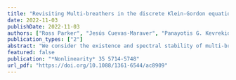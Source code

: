 ```yaml
---
title: "Revisiting Multi-breathers in the discrete Klein-Gordon equation: A Spatial Dynamics Approach"
date: 2022-11-03
publishDate: 2022-11-03
authors: ["Ross Parker", "Jesús Cuevas-Maraver", "Panayotis G. Kevrekidis", "Alejandro Aceves"]
publication_types: ["2"]
abstract: "We consider the existence and spectral stability of multi-breather structures in the discrete Klein-Gordon equation, both for soft and hard symmetric potentials. To obtain analytical results, we project the system onto a finite-dimensional Hilbert space consisting of the first M Fourier modes, for arbitrary $M$. On this approximate system, we then take a spatial dynamics approach and use Lin's method to construct multi-breathers from a sequence of well-separated copies of the primary, single-site breather. We then locate the eigenmodes in the Floquet spectrum associated with the interaction between the individual breathers of such multi-breather states by reducing the spectral problem to a matrix equation. Expressions for these eigenmodes for the approximate, finite-dimensional system are obtained in terms of the primary breather and its kernel eigenfunctions, and these are found to be in very good agreement with the numerical Floquet spectrum results. This is supplemented with results from numerical timestepping experiments, which are interpreted using the spectral computations."
featured: false
publication: "*Nonlinearity* 35 5714-5748"
url_pdf: "https://doi.org/10.1088/1361-6544/ac8909"
---
```


